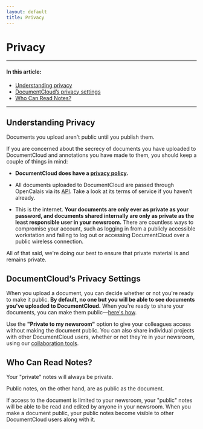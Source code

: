 ```yaml
---
layout: default
title: Privacy
---
```


# Privacy

***

#### In this article:
* [Understanding privacy](#understanding-privacy)
* [DocumentCloud’s privacy settings](#documentclouds-privacy-settings)
* [Who Can Read Notes?](#who-can-read-notes)

***

## Understanding Privacy
Documents you upload aren't public until you publish them.

If you are concerned about the secrecy of documents you have uploaded to DocumentCloud and annotations you have made to them, you should keep a couple of things in mind:

* **DocumentCloud does have a [privacy policy](https://www.documentcloud.org/privacy).**

* All documents uploaded to DocumentCloud are passed through OpenCalais via its [API](api.html). Take a look at its terms of service if you haven't already.

* This is the internet. **Your documents are only ever as private as your password, and documents shared internally are only as private as the least responsible user in your newsroom.** There are countless ways to compromise your account, such as logging in from a publicly accessible workstation and failing to log out or accessing DocumentCloud over a public wireless connection.

All of that said, we're doing our best to ensure that private material is and remains private.
## DocumentCloud’s Privacy Settings
When you upload a document, you can decide whether or not you're ready to make it public. **By default, no one but you will be able to see documents you've uploaded to DocumentCloud.** When you're ready to share your documents, you can make them public—[here's how](publishing_embedding.html#to-change-a-documents-access-level).

Use the **"Private to my newsroom"** option to give your colleagues access without making the document public. You can also share individual projects with other DocumentCloud users, whether or not they're in your newsroom, using our [collaboration tools](collaboration.html).
## Who Can Read Notes?

Your "private" notes will always be private. 

Public notes, on the other hand, are as public as the document. 

If access to the document is limited to your newsroom, your "public" notes will be able to be read and edited by anyone in your newsroom. When you make a document public, your public notes become visible to other DocumentCloud users along with it.
 
